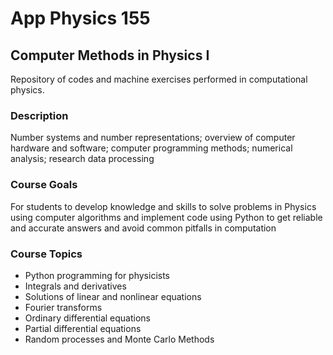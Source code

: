 # App Physics 155
## Computer Methods in Physics I
Repository of codes and machine exercises performed in computational physics. 

### Description
Number systems and number representations; overview of computer hardware and software; computer programming methods; numerical analysis; research data processing

### Course Goals
For students to develop knowledge and skills to solve problems in Physics using computer algorithms and implement code using Python to get reliable and accurate answers and avoid common pitfalls in computation

### Course Topics
* Python programming for physicists
* Integrals and derivatives
* Solutions of linear and nonlinear equations
* Fourier transforms
* Ordinary differential equations
* Partial differential equations
* Random processes and Monte Carlo Methods
